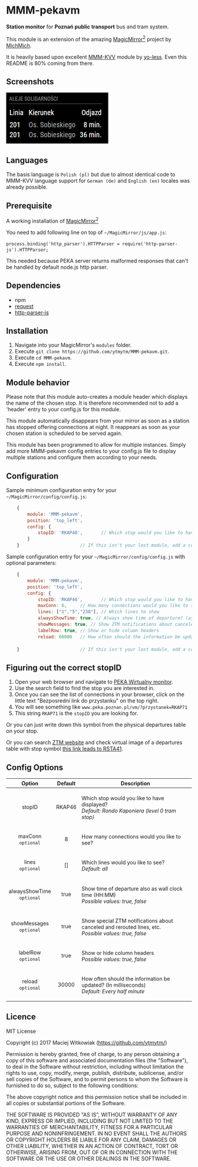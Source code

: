# MMM-pekavm
<B>Station monitor</B> for <B>Poznań public transport</B> bus and tram system.<P>

This module is an extension of the amazing [MagicMirror<sup>2</sup>](https://github.com/MichMich/MagicMirror) project by [MichMich](https://github.com/MichMich/). <P>

It is heavily based upon excellent [MMM-KVV](https://github.com/yo-less/MMM-KVV) module by [yo-less](https://github.com/yo-less/). Even this README is 80% coming from there.

## Screenshots

![Polish version](screenshots/screenshot_pl.png)

## Languages
The basis language is `Polish (pl)` but due to almost identical code to MMM-KVV language support for `German (de)` and `English (en)` locales was already possible.

## Prerequisite
A working installation of [MagicMirror<sup>2</sup>](https://github.com/MichMich/MagicMirror)

You need to add following line on top of `~/MagicMirror/js/app.js`:
```
process.binding('http_parser').HTTPParser = require('http-parser-js').HTTPParser;
```
This needed because PEKA server returns malformed responses that can't be handled by default node.js http parser.

## Dependencies
  * npm
  * [request](https://www.npmjs.com/package/request)
  * [http-parser-js](https://github.com/creationix/http-parser-js)

## Installation
1. Navigate into your MagicMirror's `modules` folder.
2. Execute `git clone https://github.com/ytmytm/MMM-pekavm.git`.
3. Execute `cd MMM-pekavm`.
3. Execute `npm install`.

## Module behavior
Please note that this module auto-creates a module header which displays the name of the chosen stop. It is therefore recommended not to add a 'header' entry to your config.js for this module.<P>
This module automatically disappears from your mirror as soon as a station has stopped offering connections at night. It reappears as soon as your chosen station is scheduled to be served again.<P>
This module has been programmed to allow for multiple instances. Simply add more MMM-pekavm config entries to your config.js file to display multiple stations and configure them according to your needs.

## Configuration
Sample minimum configuration entry for your `~/MagicMirror/config/config.js`:

```javascript
    {
        module: 'MMM-pekavm',
        position: 'top_left',
        config: {
			stopID: 'RKAP46',		// Which stop would you like to have displayed?			
        }
    } 						// If this isn't your last module, add a comma after the bracket
```

Sample configuration entry for your `~/MagicMirror/config/config.js` with optional parameters:

```javascript
    {
        module: 'MMM-pekavm',
        position: 'top_left',
        config: {
			stopID: 'RKAP46',		// Which stop would you like to have displayed?
			maxConn: 6,		// How many connections would you like to see?
			lines: ["1","5","238"], // Which lines to show
			alwaysShowTime: true, // Always show time of departure? (as HH:MM)
			showMessages: true, // Show ZTM notifications about canceled lines, reroutes etc.?
			labelRow: true, // Show or hide column headers
			reload: 60000 	// How often should the information be updated? (In milliseconds)
        
    } 						// If this isn't your last module, add a comma after the bracket
```

## Figuring out the correct stopID
1. Open your web browser and navigate to [PEKA Wirtualny monitor](https://www.peka.poznan.pl/vm/).
2. Use the search field to find the stop you are interested in.
3. Once you can see the list of connections in your browser, click on the little text "Bezposredni link do przystanku" on the top right.
4. You will see something like `www.peka.poznan.pl/vm/?przystanek=RKAP71`
5. This string `RKAP71` is the `stopID` you are looking for.

Or you can just write down this symbol from the physical departures table on your stop.

Or you can search [ZTM website](http://ztm.poznan.pl/komunikacja/rozklad/) and check virtual image of a departures table with stop symbol [this link leads to RSTA41](http://ztm.poznan.pl/komunikacja/rozklad/#/rozklad/wgLinii/ZTM_MPK/0/233/1).

## Config Options
| **Option** | **Default** | **Description** |
| :---: | :---: | --- |
| stopID | RKAP46 | <BR>Which stop would you like to have displayed? <BR><EM> Default: Rondo Kaponiera (level 0 tram stop)</EM><P> |
| maxConn<BR>`optional` | 8 | <BR> How many connections would you like to see?<P> |
| lines<BR>`optional` | [] | <BR> Which lines would you like to see? <BR><EM> Default: all</EM><P> |
| alwaysShowTime<BR>`optional`| true | <BR>Show time of departure also as wall clock time (HH:MM)<BR> <EM>Possible values: true, false</EM><P> |
| showMessages<BR>`optional` | true | <BR>Show special ZTM notifications about canceled and rerouted lines, etc.<BR> <EM>Possible values: true, false</EM><P> |
| labelRow<BR>`optional` | true | <BR> Show or hide column headers<BR> <EM>Possible values: true, false</EM><P> |
| reload<BR>`optional`  | 30000 | <BR> How often should the information be updated? (In milliseconds) <BR><EM> Default: Every half minute </EM><P> |

## Licence
MIT License

Copyright (c) 2017 Maciej Witkowiak (https://github.com/ytmytm/)

Permission is hereby granted, free of charge, to any person obtaining a copy
of this software and associated documentation files (the "Software"), to deal
in the Software without restriction, including without limitation the rights
to use, copy, modify, merge, publish, distribute, sublicense, and/or sell
copies of the Software, and to permit persons to whom the Software is
furnished to do so, subject to the following conditions:

The above copyright notice and this permission notice shall be included in all
copies or substantial portions of the Software.

THE SOFTWARE IS PROVIDED "AS IS", WITHOUT WARRANTY OF ANY KIND, EXPRESS OR
IMPLIED, INCLUDING BUT NOT LIMITED TO THE WARRANTIES OF MERCHANTABILITY,
FITNESS FOR A PARTICULAR PURPOSE AND NONINFRINGEMENT. IN NO EVENT SHALL THE
AUTHORS OR COPYRIGHT HOLDERS BE LIABLE FOR ANY CLAIM, DAMAGES OR OTHER
LIABILITY, WHETHER IN AN ACTION OF CONTRACT, TORT OR OTHERWISE, ARISING FROM,
OUT OF OR IN CONNECTION WITH THE SOFTWARE OR THE USE OR OTHER DEALINGS IN THE
SOFTWARE.

